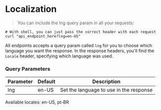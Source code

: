 # Localization

> You can include the lng query param in all your requests:

```shell
# With shell, you can just pass the correct header with each request
curl "api_endpoint_here?lng=en-US"
```

All endpoints accepts a query param called `lng` for you to choose which language you want the response.
In the response headers, you'll find the `Locale` header, specifying which language was used.

<h3>Query Parameters</h3>

Parameter | Default | Description
--------- | ------- | -----------
lng | en-US | Set the language to use in the response

<aside class="notice">Available locales: en-US, pt-BR</aside>
